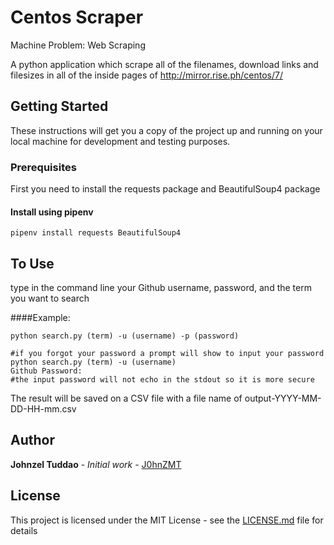 # Centos Scraper
Machine Problem: Web Scraping

A python application which  scrape all of the filenames, download links and filesizes  in all of the inside pages of http://mirror.rise.ph/centos/7/

## Getting Started

These instructions will get you a copy of the project up and running on your local machine for development and testing purposes.

### Prerequisites

First you need to install the requests package and BeautifulSoup4 package

#### Install using pipenv 

```
pipenv install requests BeautifulSoup4
```

## To Use

type in the command line your Github username, password, and the term you want to search

####Example:
```
python search.py (term) -u (username) -p (password)

#if you forgot your password a prompt will show to input your password
python search.py (term) -u (username)
Github Password:
#the input password will not echo in the stdout so it is more secure
```

The result will be saved on a CSV file with a file name of output-YYYY-MM-DD-HH-mm.csv

## Author
**Johnzel Tuddao** - *Initial work* - [J0hnZMT](https://github.com/J0hnZMT)

## License
This project is licensed under the MIT License - see the [LICENSE.md](LICENSE.md) file for details

